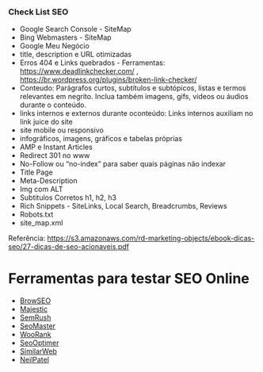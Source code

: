 ### Check List SEO

- Google Search Console - SiteMap
- Bing Webmasters - SiteMap
- Google Meu Negócio
- title, description e URL otimizadas
- Erros 404 e Links quebrados - Ferramentas: https://www.deadlinkchecker.com/ , https://br.wordpress.org/plugins/broken-link-checker/
- Conteudo: Parágrafos curtos, subtítulos e subtópicos,
listas e termos relevantes em negrito. Inclua também
imagens, gifs, vídeos ou áudios durante o conteúdo.
- links internos e externos durante oconteúdo:  Links internos auxiliam no link juice do site
- site mobile ou responsivo
- infográficos, imagens, gráficos e tabelas próprias
- AMP e Instant Articles
- Redirect 301 no www
- No-Follow ou “no-index” para saber quais páginas não indexar
- Title Page
- Meta-Description
- Img com ALT
- Subtitulos Corretos h1, h2, h3
- Rich Snippets - SiteLinks, Local Search, Breadcrumbs, Reviews
- Robots.txt 
- site_map.xml


Referência: https://s3.amazonaws.com/rd-marketing-objects/ebook-dicas-seo/27-dicas-de-seo-acionaveis.pdf


# Ferramentas para testar SEO Online

* [BrowSEO](http://www.browseo.net/)
* [Majestic](https://majestic.com/reports/site-explorer)
* [SemRush](https://www.semrush.com/info)
* [SeoMaster](http://www.seomaster.com.br/ferramentas/analise-seo-gratis/)
* [WooRank](https://www.woorank.com/pt/)
* [SeoOptimer](https://www.seoptimer.com/)
* [SimilarWeb](https://www.similarweb.com/website)
* [NeilPatel](http://tools.neilpatel.com/en/analyze/h)